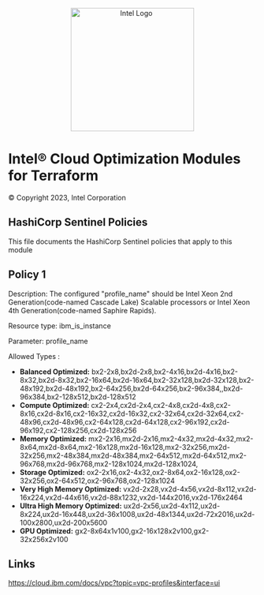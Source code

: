 <p align="center">
  <img src="./images/logo-classicblue-800px.png" alt="Intel Logo" width="250"/>
</p>

# Intel® Cloud Optimization Modules for Terraform  

© Copyright 2023, Intel Corporation

## HashiCorp Sentinel Policies

This file documents the HashiCorp Sentinel policies that apply to this module

## Policy 1

Description: The configured "profile_name" should be Intel Xeon 2nd Generation(code-named Cascade Lake) Scalable processors or Intel Xeon 4th Generation(code-named Saphire Rapids).

Resource type: ibm_is_instance

Parameter: profile_name

Allowed Types :  
- **Balanced Optimized:**
bx2-2x8,bx2d-2x8,bx2-4x16,bx2d-4x16,bx2-8x32,bx2d-8x32,bx2-16x64,bx2d-16x64,bx2-32x128,bx2d-32x128,bx2-48x192,bx2d-48x192,bx2-64x256,bx2d-64x256,bx2-96x384,,bx2d-96x384,bx2-128x512,bx2d-128x512
- **Compute Optimized:**
cx2-2x4,cx2d-2x4,cx2-4x8,cx2d-4x8,cx2-8x16,cx2d-8x16,cx2-16x32,cx2d-16x32,cx2-32x64,cx2d-32x64,cx2-48x96,cx2d-48x96,cx2-64x128,cx2d-64x128,cx2-96x192,cx2d-96x192,cx2-128x256,cx2d-128x256
- **Memory Optimized:**
mx2-2x16,mx2d-2x16,mx2-4x32,mx2d-4x32,mx2-8x64,mx2d-8x64,mx2-16x128,mx2d-16x128,mx2-32x256,mx2d-32x256,mx2-48x384,mx2d-48x384,mx2-64x512,mx2d-64x512,mx2-96x768,mx2d-96x768,mx2-128x1024,mx2d-128x1024,
- **Storage Optimized:**
ox2-2x16,ox2-4x32,ox2-8x64,ox2-16x128,ox2-32x256,ox2-64x512,ox2-96x768,ox2-128x1024
- **Very High Memory Optimized:**
vx2d-2x28,vx2d-4x56,vx2d-8x112,vx2d-16x224,vx2d-44x616,vx2d-88x1232,vx2d-144x2016,vx2d-176x2464
- **Ultra High Memory Optimized:**
ux2d-2x56,ux2d-4x112,ux2d-8x224,ux2d-16x448,ux2d-36x1008,ux2d-48x1344,ux2d-72x2016,ux2d-100x2800,ux2d-200x5600
- **GPU Optimized:**
gx2-8x64x1v100,gx2-16x128x2v100,gx2-32x256x2v100

## Links
https://cloud.ibm.com/docs/vpc?topic=vpc-profiles&interface=ui